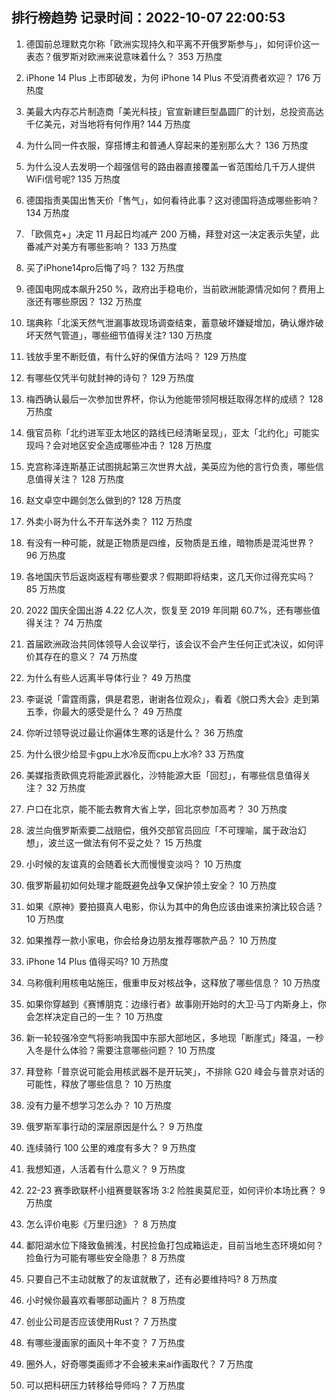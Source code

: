 
## 排行榜趋势 记录时间：2022-10-07 22:00:53
  
  1. 德国前总理默克尔称「欧洲实现持久和平离不开俄罗斯参与」，如何评价这一表态？俄罗斯对欧洲来说意味着什么？ 353 万热度
    
  2. iPhone 14 Plus 上市即破发，为何 iPhone 14 Plus 不受消费者欢迎？ 176 万热度
    
  3. 美最大内存芯片制造商「美光科技」官宣新建巨型晶圆厂的计划，总投资高达千亿美元，对当地将有何作用? 144 万热度
    
  4. 为什么同一件衣服，穿搭博主和普通人穿起来的差别那么大？ 136 万热度
    
  5. 为什么没人去发明一个超强信号的路由器直接覆盖一省范围给几千万人提供WiFi信号呢? 135 万热度
    
  6. 德国指责美国出售天价「售气」，如何看待此事？这对德国将造成哪些影响？ 134 万热度
    
  7. 「欧佩克+」决定 11 月起日均减产 200 万桶，拜登对这一决定表示失望，此番减产对美方有哪些影响？ 133 万热度
    
  8. 买了iPhone14pro后悔了吗？ 132 万热度
    
  9. 德国电网成本飙升250 %，政府出手稳电价，当前欧洲能源情况如何？费用上涨还有哪些原因？ 132 万热度
    
  10. 瑞典称「北溪天然气泄漏事故现场调查结束，蓄意破坏嫌疑增加，确认爆炸破坏天然气管道」，哪些细节值得关注? 130 万热度
    
  11. 钱放手里不断贬值，有什么好的保值方法吗？ 129 万热度
    
  12. 有哪些仅凭半句就封神的诗句？ 129 万热度
    
  13. 梅西确认最后一次参加世界杯，你认为他能带领阿根廷取得怎样的成绩？ 128 万热度
    
  14. 俄官员称「北约进军亚太地区的路线已经清晰呈现」，亚太「北约化」可能实现吗？会对地区安全造成哪些冲击？ 128 万热度
    
  15. 克宫称泽连斯基正试图挑起第三次世界大战，美英应为他的言行负责，哪些信息值得关注？ 128 万热度
    
  16. 赵文卓空中踢剑怎么做到的? 128 万热度
    
  17. 外卖小哥为什么不开车送外卖？ 112 万热度
    
  18. 有没有一种可能，就是正物质是四维，反物质是五维，暗物质是混沌世界？ 96 万热度
    
  19. 各地国庆节后返岗返程有哪些要求？假期即将结束，这几天你过得充实吗？ 85 万热度
    
  20. 2022 国庆全国出游 4.22 亿人次，恢复至 2019 年同期 60.7%，还有哪些值得关注？ 74 万热度
    
  21. 首届欧洲政治共同体领导人会议举行，该会议不会产生任何正式决议，如何评价其存在的意义？ 74 万热度
    
  22. 为什么有些人远离半导体行业？ 49 万热度
    
  23. 李诞说「雷霆雨露，俱是君恩，谢谢各位观众」，看着《脱口秀大会》走到第五季，你最大的感受是什么？ 49 万热度
    
  24. 你听过领导说过最让你遍体生寒的话是什么？ 36 万热度
    
  25. 为什么很少给显卡gpu上水冷反而cpu上水冷? 33 万热度
    
  26. 美媒指责欧佩克将能源武器化，沙特能源大臣「回怼」，有哪些信息值得关注？ 32 万热度
    
  27. 户口在北京，能不能去教育大省上学，回北京参加高考？ 30 万热度
    
  28. 波兰向俄罗斯索要二战赔偿，俄外交部官员回应「不可理喻，属于政治幻想」，波兰这一做法有何不妥之处？ 15 万热度
    
  29. 小时候的友谊真的会随着长大而慢慢变淡吗？ 10 万热度
    
  30. 俄罗斯最初如何处理才能既避免战争又保护领土安全？ 10 万热度
    
  31. 如果《原神》要拍摄真人电影，你认为其中的角色应该由谁来扮演比较合适？ 10 万热度
    
  32. 如果推荐一款小家电，你会给身边朋友推荐哪款产品？ 10 万热度
    
  33. iPhone 14 Plus 值得买吗? 10 万热度
    
  34. 乌称俄利用核电站施压，俄重申反对核战争，这释放了哪些信息？ 10 万热度
    
  35. 如果你穿越到《赛博朋克：边缘行者》故事刚开始时的大卫·马丁内斯身上，你会怎样决定自己的一生？ 10 万热度
    
  36. 新一轮较强冷空气将影响我国中东部大部地区，多地现「断崖式」降温，一秒入冬是什么体验？需要注意哪些问题？ 10 万热度
    
  37. 拜登称「普京说可能会用核武器不是开玩笑」，不排除 G20 峰会与普京对话的可能性，释放了哪些信息？ 10 万热度
    
  38. 没有力量不想学习怎么办？ 10 万热度
    
  39. 俄罗斯军事行动的深层原因是什么？ 9 万热度
    
  40. 连续骑行 100 公里的难度有多大？ 9 万热度
    
  41. 我想知道，人活着有什么意义？ 9 万热度
    
  42. 22-23 赛季欧联杯小组赛曼联客场 3:2 险胜奥莫尼亚，如何评价本场比赛？ 9 万热度
    
  43. 怎么评价电影《万里归途》？ 8 万热度
    
  44. 鄱阳湖水位下降致鱼搁浅，村民捡鱼打包成箱运走，目前当地生态环境如何？捡鱼行为可能有哪些安全隐患？ 8 万热度
    
  45. 只要自己不主动就散了的友谊就散了，还有必要维持吗? 8 万热度
    
  46. 小时候你最喜欢看哪部动画片？ 8 万热度
    
  47. 创业公司是否应该使用Rust？ 7 万热度
    
  48. 有哪些漫画家的画风十年不变？ 7 万热度
    
  49. 圈外人，好奇哪类画师才不会被未来ai作画取代？ 7 万热度
    
  50. 可以把科研压力转移给导师吗？ 7 万热度
    